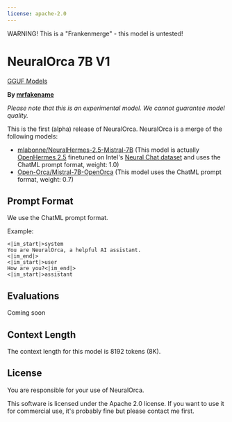 ```yaml
---
license: apache-2.0
---
```

WARNING! This is a "Frankenmerge" - this model is untested!

# NeuralOrca 7B V1

[GGUF Models](https://huggingface.co/TheBloke/NeuralOrca-7B-v1-GGUF)

**By [mrfakename](https://twitter.com/realmrfakename)**

*Please note that this is an experimental model. We cannot guarantee model quality.*

This is the first (alpha) release of NeuralOrca. NeuralOrca is a merge of the following models:

* [mlabonne/NeuralHermes-2.5-Mistral-7B](https://huggingface.co/mlabonne/NeuralHermes-2.5-Mistral-7B) (This model is actually [OpenHermes 2.5](https://huggingface.co/teknium/OpenHermes-2.5-Mistral-7B) finetuned on Intel's [Neural Chat dataset](https://huggingface.co/datasets/Intel/neural-chat-dataset-v2) and uses the ChatML prompt format, weight: 1.0)
* [Open-Orca/Mistral-7B-OpenOrca](https://huggingface.co/Open-Orca/Mistral-7B-OpenOrca) (This model uses the ChatML prompt format, weight: 0.7)

## Prompt Format

We use the ChatML prompt format.

Example:
```
<|im_start|>system
You are NeuralOrca, a helpful AI assistant.
<|im_end|>
<|im_start|>user
How are you?<|im_end|>
<|im_start|>assistant
```

## Evaluations

Coming soon

## Context Length

The context length for this model is 8192 tokens (8K).

## License

You are responsible for your use of NeuralOrca.

This software is licensed under the Apache 2.0 license. If you want to use it for commercial use, it's probably fine but please contact me first.
